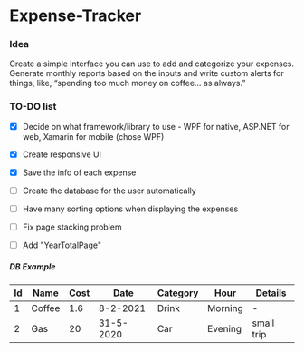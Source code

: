 # Expense-Tracker


### Idea
Create a simple interface you can use to add and categorize your expenses. Generate monthly reports based on the inputs and write custom alerts for things, like, “spending too much money on coffee… as always.”


### TO-DO list
  - [x] Decide on what framework/library to use - WPF for native, ASP.NET for web, Xamarin for mobile (chose WPF)
  - [x] Create responsive UI
  - [x] Save the info of each expense
  - [ ] Create the database for the user automatically
  - [ ] Have many sorting options when displaying the expenses
  - [ ] Fix page stacking problem
  - [ ] Add "YearTotalPage"


##### DB Example
| Id | Name | Cost | Date | Category | Hour | Details |
| ----------- | ----------- | ----------- | ----------- | ----------- | ----------- | ----------- |
| 1 | Coffee | 1.6 | 8-2-2021 | Drink | Morning | - |
| 2 | Gas | 20 | 31-5-2020 | Car | Evening | small trip |
